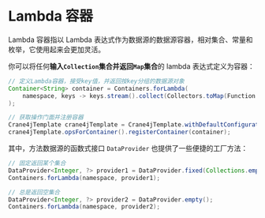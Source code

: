 # Lambda 容器

Lambda 容器指以 Lambda 表达式作为数据源的数据源容器，相对集合、常量和枚举，它使用起来会更加灵活。

你可以将任何**输入`Collection`集合并返回`Map`集合**的 lambda 表达式定义为容器：

```java
// 定义Lambda容器，接受key值，并返回按key分组的数据源对象
Container<String> container = Containers.forLambda(
    namespace, keys -> keys.stream().collect(Collectors.toMap(Function.identity(), Function.identity()))
);

// 获取操作门面并注册容器
Crane4jTemplate crane4jTemplate = Crane4jTemplate.withDefaultConfiguration()
crane4jTemplate.opsForContainer().registerContainer(container);
```

其中，方法数据源的函数式接口 `DataProvider` 也提供了一些便捷的工厂方法：

```java
// 固定返回某个集合
DataProvider<Integer, ?> provider1 = DataProvider.fixed(Collections.emptyMap());
Containers.forLambda(namespace, provider1);

// 总是返回空集合
DataProvider<Integer, ?> provider2 = DataProvider.empty();
Containers.forLambda(namespace, provider2);
```
